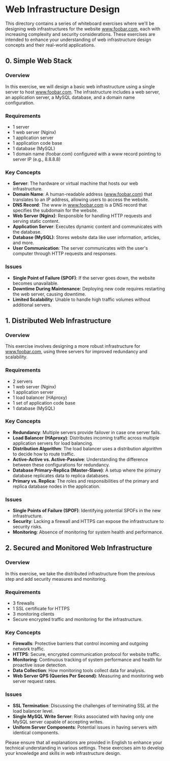 # Web Infrastructure Design

This directory contains a series of whiteboard exercises where we'll be designing web infrastructures for the website www.foobar.com, each with increasing complexity and security considerations. These exercises are intended to enhance your understanding of web infrastructure design concepts and their real-world applications.

## 0. Simple Web Stack

### Overview

In this exercise, we will design a basic web infrastructure using a single server to host www.foobar.com. The infrastructure includes a web server, an application server, a MySQL database, and a domain name configuration. 

### Requirements

- 1 server
- 1 web server (Nginx)
- 1 application server
- 1 application code base
- 1 database (MySQL)
- 1 domain name (foobar.com) configured with a www record pointing to server IP (e.g., 8.8.8.8)

### Key Concepts

- **Server**: The hardware or virtual machine that hosts our web infrastructure.
- **Domain Name**: A human-readable address (www.foobar.com) that translates to an IP address, allowing users to access the website.
- **DNS Record**: The www in www.foobar.com is a DNS record that specifies the subdomain for the website.
- **Web Server (Nginx)**: Responsible for handling HTTP requests and serving static content.
- **Application Server**: Executes dynamic content and communicates with the database.
- **Database (MySQL)**: Stores website data like user information, articles, and more.
- **User Communication**: The server communicates with the user's computer through HTTP requests and responses.

### Issues

- **Single Point of Failure (SPOF)**: If the server goes down, the website becomes unavailable.
- **Downtime During Maintenance**: Deploying new code requires restarting the web server, causing downtime.
- **Limited Scalability**: Unable to handle high traffic volumes without additional servers.

## 1. Distributed Web Infrastructure

### Overview

This exercise involves designing a more robust infrastructure for www.foobar.com, using three servers for improved redundancy and scalability.

### Requirements

- 2 servers
- 1 web server (Nginx)
- 1 application server
- 1 load balancer (HAproxy)
- 1 set of application code base
- 1 database (MySQL)

### Key Concepts

- **Redundancy**: Multiple servers provide failover in case one server fails.
- **Load Balancer (HAproxy)**: Distributes incoming traffic across multiple application servers for load balancing.
- **Distribution Algorithm**: The load balancer uses a distribution algorithm to decide how to route traffic.
- **Active-Active vs. Active-Passive**: Understanding the difference between these configurations for redundancy.
- **Database Primary-Replica (Master-Slave)**: A setup where the primary database replicates data to replica databases.
- **Primary vs. Replica**: The roles and responsibilities of the primary and replica database nodes in the application.

### Issues

- **Single Points of Failure (SPOF)**: Identifying potential SPOFs in the new infrastructure.
- **Security**: Lacking a firewall and HTTPS can expose the infrastructure to security risks.
- **Monitoring**: Absence of monitoring for system health and performance.

## 2. Secured and Monitored Web Infrastructure

### Overview

In this exercise, we take the distributed infrastructure from the previous step and add security measures and monitoring.

### Requirements

- 3 firewalls
- 1 SSL certificate for HTTPS
- 3 monitoring clients
- Secure encrypted traffic and monitoring for the infrastructure.

### Key Concepts

- **Firewalls**: Protective barriers that control incoming and outgoing network traffic.
- **HTTPS**: Secure, encrypted communication protocol for website traffic.
- **Monitoring**: Continuous tracking of system performance and health for proactive issue detection.
- **Data Collection**: How monitoring tools collect data for analysis.
- **Web Server QPS (Queries Per Second)**: Measuring and monitoring web server request rates.

### Issues

- **SSL Termination**: Discussing the challenges of terminating SSL at the load balancer level.
- **Single MySQL Write Server**: Risks associated with having only one MySQL server capable of accepting writes.
- **Uniform Server Components**: Potential issues in having servers with identical components.

Please ensure that all explanations are provided in English to enhance your technical understanding in various settings. These exercises aim to develop your knowledge and skills in web infrastructure design.
